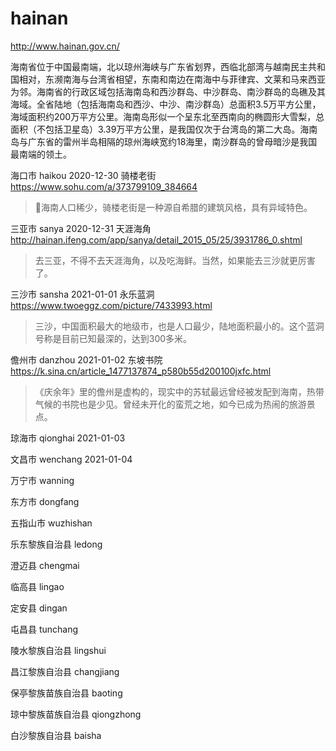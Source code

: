 # hainan

http://www.hainan.gov.cn/

海南省位于中国最南端，北以琼州海峡与广东省划界，西临北部湾与越南民主共和国相对，东濒南海与台湾省相望，东南和南边在南海中与菲律宾、文莱和马来西亚为邻。海南省的行政区域包括海南岛和西沙群岛、中沙群岛、南沙群岛的岛礁及其海域。全省陆地（包括海南岛和西沙、中沙、南沙群岛）总面积3.5万平方公里，海域面积约200万平方公里。海南岛形似一个呈东北至西南向的椭圆形大雪梨，总面积（不包括卫星岛）3.39万平方公里，是我国仅次于台湾岛的第二大岛。海南岛与广东省的雷州半岛相隔的琼州海峡宽约18海里，南沙群岛的曾母暗沙是我国最南端的领土。

海口市 haikou 2020-12-30 骑楼老街 https://www.sohu.com/a/373799109_384664

> 海南人口稀少，骑楼老街是一种源自希腊的建筑风格，具有异域特色。

三亚市 sanya 2020-12-31 天涯海角 http://hainan.ifeng.com/app/sanya/detail_2015_05/25/3931786_0.shtml

> 去三亚，不得不去天涯海角，以及吃海鲜。当然，如果能去三沙就更厉害了。

三沙市 sansha 2021-01-01 永乐蓝洞 https://www.twoeggz.com/picture/7433993.html

> 三沙，中国面积最大的地级市，也是人口最少，陆地面积最小的。这个蓝洞号称是目前已知最深的，达到300多米。

儋州市 danzhou 2021-01-02 东坡书院 https://k.sina.cn/article_1477137874_p580b55d200100jxfc.html

> 《庆余年》里的儋州是虚构的，现实中的苏轼最远曾经被发配到海南，热带气候的书院也是少见。曾经未开化的蛮荒之地，如今已成为热闹的旅游景点。

琼海市 qionghai 2021-01-03

文昌市 wenchang 2021-01-04

万宁市 wanning

东方市 dongfang

五指山市 wuzhishan

乐东黎族自治县 ledong

澄迈县 chengmai

临高县 lingao

定安县 dingan

屯昌县 tunchang

陵水黎族自治县 lingshui

昌江黎族自治县 changjiang

保亭黎族苗族自治县 baoting

琼中黎族苗族自治县 qiongzhong

白沙黎族自治县 baisha